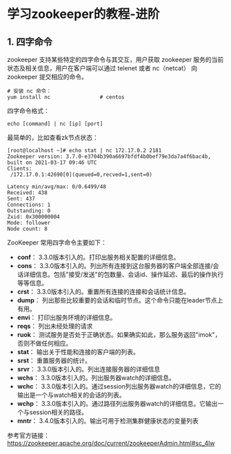 # 学习zookeeper的教程-进阶

## 1. 四字命令

zookeeper 支持某些特定的四字命令与其交互，用户获取 zookeeper 服务的当前状态及相关信息，用户在客户端可以通过 telenet 或者 nc（netcat） 向 zookeeper 提交相应的命令。

```
# 安装 nc 命令：
yum install nc                # centos
```

四字命令格式：
```
echo [command] | nc [ip] [port]
```

最简单的，比如查看zk节点状态：
```
[root@localhost ~]# echo stat | nc 172.17.0.2 2181
Zookeeper version: 3.7.0-e3704b390a6697bfdf4b0bef79e3da7a4f6bac4b, built on 2021-03-17 09:46 UTC
Clients:
 /172.17.0.1:42690[0](queued=0,recved=1,sent=0)

Latency min/avg/max: 0/0.6499/48
Received: 438
Sent: 437
Connections: 1
Outstanding: 0
Zxid: 0x300000004
Mode: follower
Node count: 8
```

ZooKeeper 常用四字命令主要如下：

- **conf**：	3.3.0版本引入的。打印出服务相关配置的详细信息。
- **cons**：	3.3.0版本引入的。列出所有连接到这台服务器的客户端全部连接/会话详细信息。包括"接受/发送"的包数量、会话id、操作延迟、最后的操作执行等等信息。
- **crst**：	3.3.0版本引入的。重置所有连接的连接和会话统计信息。
- **dump**：	列出那些比较重要的会话和临时节点。这个命令只能在leader节点上有用。
- **envi**：	打印出服务环境的详细信息。
- **reqs**：	列出未经处理的请求
- **ruok**：	测试服务是否处于正确状态。如果确实如此，那么服务返回"imok"，否则不做任何相应。
- **stat**：	输出关于性能和连接的客户端的列表。
- **srst**：	重置服务器的统计。
- **srvr**：	3.3.0版本引入的。列出连接服务器的详细信息
- **wchs**：	3.3.0版本引入的。列出服务器watch的详细信息。
- **wchc**：	3.3.0版本引入的。通过session列出服务器watch的详细信息，它的输出是一个与watch相关的会话的列表。
- **wchp**：	3.3.0版本引入的。通过路径列出服务器watch的详细信息。它输出一个与session相关的路径。
- **mntr**：	3.4.0版本引入的。输出可用于检测集群健康状态的变量列表

参考官方链接：https://zookeeper.apache.org/doc/current/zookeeperAdmin.html#sc_4lw